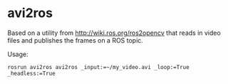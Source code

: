 # avi2ros

Based on a utility from http://wiki.ros.org/ros2opencv that reads in video files and publishes the frames on a ROS topic.

Usage:

<code>rosrun avi2ros avi2ros _input:=~/my_video.avi _loop:=True _headless:=True </code>
